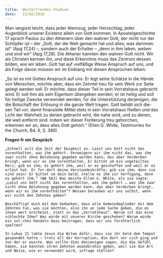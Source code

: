 ```yaml
---
title:  Weiterfrendes Studium
date:   23/02/2018
---
```


Man vergisst leicht, dass jeder Atemzug, jeder Herzschlag, jeder Augenblick unserer Existenz allein von Gott kommen. In Apostelgeschichte 17 sprach Paulus zu den Athenern über den wahren Gott, der nicht nur der Schöpfer ist – der „Gott, der die Welt gemacht hat und alles, was darinnen ist“ (Apg 17,24) –, sondern auch der Erhalter – „denn in ihm leben, weben und sind wir“ (Apg 17,28). Die Athener kannten den wahren Gott nicht. Wir als Christen kennen ihn, und diese Erkenntnis muss das Zentrum dessen bilden, wie wir leben. Gott hat auf vielfältige Weise Anspruch auf uns, und als Folge davon müssen wir im Einklang mit diesen Ansprüchen leben: 

„So ist es mit Gottes Anspruch auf uns. Er legt seine Schätze in die Hände von Menschen, möchte aber, dass ein Zehntel treu für sein Werk zur Seite gelegt werden soll. Er möchte, dass dieser Teil in sein Vorratshaus gebracht wird. Er soll ihm als sein Eigentum übergeben werden; er ist heilig und soll für heilige Zwecke verwendet werden, für die Unterstützung derjenigen, die die Botschaft der Erlösung in die ganze Welt tragen. Gott behält sich die-sen Teil vor, damit finanzielle Mittel stets in sein Vorratshaus fließen und das Licht der Wahrheit zu denen gebracht wird, die nahe sind, und zu denen, die weit entfernt sind. Indem wir dieser Forderung treu gehorchen, erkennen wir an, dass alles Gott gehört.“ (Ellen G. White, Testimonies for the Church, Bd. 6, S. 386) 

**Fragen fr ein Gespräch** 

`„Schnell eilt die Zeit der Ewigkeit zu. Lasst uns Gott nicht das vorenthalten, was ihm gehört. Verweigern wir ihm nicht das, was ihm zwar nicht ohne Belohnung gegeben werden kann, das aber Verderben bringt, wenn wir es ihm vorenthalten. Er bittet um ein ungeteiltes Herz; gib es ihm; es gehört ihm, weil er es geschaffen und weil er es erlöst hat. Er for-dert deine Verstandeskräfte; gib sie ihm; denn sie sind sein! Er bittet um dein Geld; stelle es ihm zur Verfügung, denn es gehört ihm.“ (WA 563) Was meinte Ellen G. White, als sie sagte: „Lasst uns Gott nicht das vorenthalten, was ihm gehört … was ihm zwar nicht ohne Belohnung gegeben werden kann, das aber Verderben bringt, wenn wir es ihm vorenthalten“? Wessen berauben wir uns selbst, wenn wir nicht den Zehnten geben?` 

`Beschäftigt euch mit dem Gedanken, dass alle Gemeindeglieder mit dem Zehnten tun, was sie möchten, also ihn an jede Sache geben, die es ihnen wert erscheint, statt in das „Vorratshaus“. Warum ist das eine schlechte Idee? Was würde mit unserer Kirche geschehen? Warum würde ein sol-ches Handeln dazu beitragen, dass wir uns fürchterlich spalten?` 

`In Lukas 21 lobte Jesus die Witwe dafür, dass sie ihr Geld dem Tempel gespendet hatte – trotz all der Korruption, die dort vor sich ging und von der er wusste. Was sollte dies denjenigen sagen, die das Gefühl haben, sie könnten ihren Zehnten woandershin geben, weil sie die Art und Weise, wie er verwendet wird, infrage stellen?` 